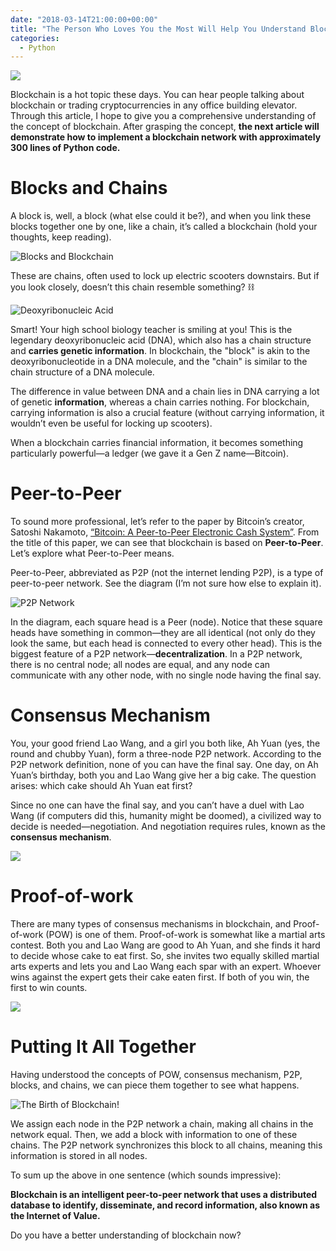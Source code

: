 ```yaml
---
date: "2018-03-14T21:00:00+00:00"
title: "The Person Who Loves You the Most Will Help You Understand Blockchain Without Breaking a Sweat"
categories:
  - Python
---
```


![](/images/20180314_01.png)

Blockchain is a hot topic these days. You can hear people talking about blockchain or trading cryptocurrencies in any office building elevator. Through this article, I hope to give you a comprehensive understanding of the concept of blockchain. After grasping the concept, **the next article will demonstrate how to implement a blockchain network with approximately 300 lines of Python code.**

# Blocks and Chains

A block is, well, a block (what else could it be?), and when you link these blocks together one by one, like a chain, it’s called a blockchain (hold your thoughts, keep reading).

![Blocks and Blockchain](/images/20180314_02.jpg)

These are chains, often used to lock up electric scooters downstairs. But if you look closely, doesn’t this chain resemble something? ⛓

![Deoxyribonucleic Acid](/images/20180314_03.gif)

Smart! Your high school biology teacher is smiling at you! This is the legendary deoxyribonucleic acid (DNA), which also has a chain structure and **carries genetic information**. In blockchain, the "block" is akin to the deoxyribonucleotide in a DNA molecule, and the "chain" is similar to the chain structure of a DNA molecule.

The difference in value between DNA and a chain lies in DNA carrying a lot of genetic **information**, whereas a chain carries nothing. For blockchain, carrying information is also a crucial feature (without carrying information, it wouldn’t even be useful for locking up scooters).

When a blockchain carries financial information, it becomes something particularly powerful—a ledger (we gave it a Gen Z name—Bitcoin).

# Peer-to-Peer

To sound more professional, let’s refer to the paper by Bitcoin’s creator, Satoshi Nakamoto, [“Bitcoin: A Peer-to-Peer Electronic Cash System”](https://bitcoin.org/bitcoin.pdf). From the title of this paper, we can see that blockchain is based on **Peer-to-Peer**. Let’s explore what Peer-to-Peer means.

Peer-to-Peer, abbreviated as P2P (not the internet lending P2P), is a type of peer-to-peer network. See the diagram (I’m not sure how else to explain it).

![P2P Network](/images/20180314_04.jpg)

In the diagram, each square head is a Peer (node). Notice that these square heads have something in common—they are all identical (not only do they look the same, but each head is connected to every other head). This is the biggest feature of a P2P network—**decentralization**. In a P2P network, there is no central node; all nodes are equal, and any node can communicate with any other node, with no single node having the final say.

# Consensus Mechanism

You, your good friend Lao Wang, and a girl you both like, Ah Yuan (yes, the round and chubby Yuan), form a three-node P2P network. According to the P2P network definition, none of you can have the final say. One day, on Ah Yuan’s birthday, both you and Lao Wang give her a big cake. The question arises: which cake should Ah Yuan eat first?

Since no one can have the final say, and you can’t have a duel with Lao Wang (if computers did this, humanity might be doomed), a civilized way to decide is needed—negotiation. And negotiation requires rules, known as the **consensus mechanism**.

![](/images/20180314_05.png)

# Proof-of-work

There are many types of consensus mechanisms in blockchain, and Proof-of-work (POW) is one of them. Proof-of-work is somewhat like a martial arts contest. Both you and Lao Wang are good to Ah Yuan, and she finds it hard to decide whose cake to eat first. So, she invites two equally skilled martial arts experts and lets you and Lao Wang each spar with an expert. Whoever wins against the expert gets their cake eaten first. If both of you win, the first to win counts.

![](/images/20180314_06.jpg)

# Putting It All Together

Having understood the concepts of POW, consensus mechanism, P2P, blocks, and chains, we can piece them together to see what happens.

![The Birth of Blockchain!](/images/20180314_07.jpeg)

We assign each node in the P2P network a chain, making all chains in the network equal. Then, we add a block with information to one of these chains. The P2P network synchronizes this block to all chains, meaning this information is stored in all nodes.

To sum up the above in one sentence (which sounds impressive):

**Blockchain is an intelligent peer-to-peer network that uses a distributed database to identify, disseminate, and record information, also known as the Internet of Value.**

Do you have a better understanding of blockchain now?